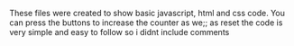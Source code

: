 These files were created to show basic javascript, html and css code. You can press the buttons to increase the counter as we;; as reset the code is very simple and easy to follow so i didnt include comments
